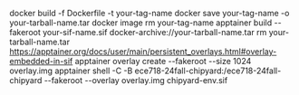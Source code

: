 docker build -f Dockerfile -t your-tag-name
docker save your-tag-name -o your-tarball-name.tar
docker image rm your-tag-name
apptainer build --fakeroot your-sif-name.sif docker-archive://your-tarball-name.tar
rm your-tarball-name.tar
https://apptainer.org/docs/user/main/persistent_overlays.html#overlay-embedded-in-sif
apptainer overlay create --fakeroot --size 1024 overlay.img
apptainer shell -C -B ece718-24fall-chipyard:/ece718-24fall-chipyard --fakeroot --overlay overlay.img chipyard-env.sif